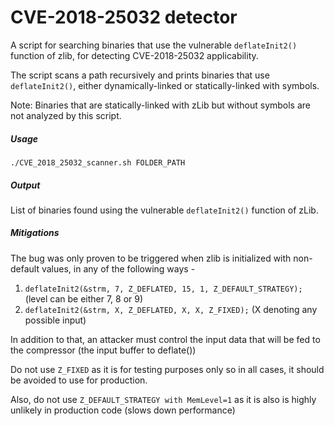 # CVE-2018-25032 detector
A script for searching binaries that use the vulnerable `deflateInit2()` function of zlib, for detecting CVE-2018-25032 applicability.

The script scans a path recursively and prints binaries that use `deflateInit2()`, either dynamically-linked or statically-linked with symbols.

Note: Binaries that are statically-linked with zLib but without symbols are not analyzed by this script.

##### Usage
```
./CVE_2018_25032_scanner.sh FOLDER_PATH
```
##### Output

List of binaries found using the vulnerable `deflateInit2()` function of zLib.

##### Mitigations

The bug was only proven to be triggered when zlib is initialized with non-default values, in any of the following ways -
1. `deflateInit2(&strm, 7, Z_DEFLATED, 15, 1, Z_DEFAULT_STRATEGY);` (level can be either 7, 8 or 9)
2. `deflateInit2(&strm, X, Z_DEFLATED, X, X, Z_FIXED);` (X denoting any possible input)

In addition to that, an attacker must control the input data that will be fed to the compressor (the input buffer to deflate())

Do not use `Z_FIXED` as it is for testing purposes only so in all cases, it should be avoided to use for production.

Also, do not use `Z_DEFAULT_STRATEGY with MemLevel=1` as it is also is highly unlikely in production code (slows down performance)

